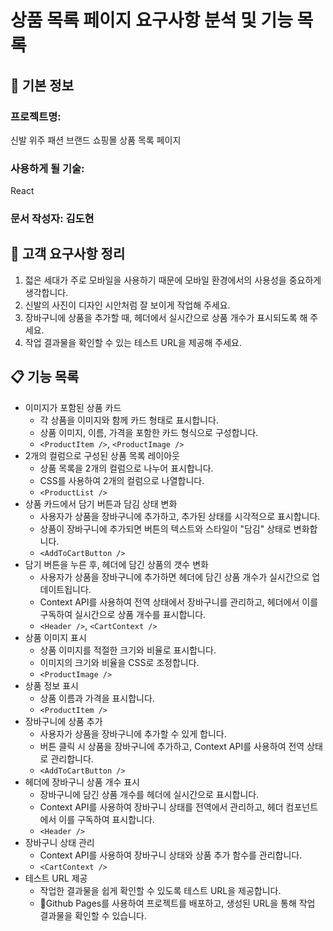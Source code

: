# 상품 목록 페이지 요구사항 분석 및 기능 목록

## 📌 기본 정보
### 프로젝트명: 
신발 위주 패션 브랜드 쇼핑몰 상품 목록 페이지

### 사용하게 될 기술: 
React

### 문서 작성자: 김도현

## 📝 고객 요구사항 정리
1. 젋은 세대가 주로 모바일을 사용하기 때문에 모바일 환경에서의 사용성을 중요하게 생각합니다.
2. 신발의 사진이 디자인 시안처럼 잘 보이게 작업해 주세요.
3. 장바구니에 상품을 추가할 때, 헤더에서 실시간으로 상품 개수가 표시되도록 해 주세요.
4. 작업 결과물을 확인할 수 있는 테스트 URL을 제공해 주세요.

## 📋 기능 목록
- 이미지가 포함된 상품 카드
  - 각 상품을 이미지와 함께 카드 형태로 표시합니다.
  - 상품 이미지, 이름, 가격을 포함한 카드 형식으로 구성합니다.
  - `<ProductItem />`, `<ProductImage />`
- 2개의 컬럼으로 구성된 상품 목록 레이아웃
  - 상품 목록을 2개의 컬럼으로 나누어 표시합니다.
  - CSS를 사용하여 2개의 컬럼으로 나열합니다.
  - `<ProductList />`
- 상품 카드에서 담기 버튼과 담김 상태 변화
    - 사용자가 상품을 장바구니에 추가하고, 추가된 상태를 시각적으로 표시합니다.
    - 상품이 장바구니에 추가되면 버튼의 텍스트와 스타일이 "담김" 상태로 변화합니다.
  - `<AddToCartButton />`
- 담기 버튼을 누른 후, 헤더에 담긴 상품의 갯수 변화
  - 사용자가 상품을 장바구니에 추가하면 헤더에 담긴 상품 개수가 실시간으로 업데이트됩니다.
  - Context API를 사용하여 전역 상태에서 장바구니를 관리하고, 헤더에서 이를 구독하여 실시간으로 상품 개수를 표시합니다.
  - `<Header />`, `<CartContext />`
- 상품 이미지 표시
  - 상품 이미지를 적절한 크기와 비율로 표시합니다.
  - 이미지의 크기와 비율을 CSS로 조정합니다.
  - `<ProductImage />`
- 상품 정보 표시
  - 상품 이름과 가격을 표시합니다.
  - `<ProductItem />`
- 장바구니에 상품 추가
  - 사용자가 상품을 장바구니에 추가할 수 있게 합니다.
  - 버튼 클릭 시 상품을 장바구니에 추가하고, Context API를 사용하여 전역 상태로 관리합니다.
  - `<AddToCartButton />`
- 헤더에 장바구니 상품 개수 표시
  - 장바구니에 담긴 상품 개수를 헤더에 실시간으로 표시합니다.
  - Context API를 사용하여 장바구니 상태를 전역에서 관리하고, 헤더 컴포넌트에서 이를 구독하여 표시합니다.
  - `<Header />`
- 장바구니 상태 관리
  - Context API를 사용하여 장바구니 상태와 상품 추가 함수를 관리합니다.
  - `<CartContext />`
- 테스트 URL 제공
  - 작업한 결과물을 쉽게 확인할 수 있도록 테스트 URL을 제공합니다.
  - Github Pages를 사용하여 프로젝트를 배포하고, 생성된 URL을 통해 작업 결과물을 확인할 수 있습니다.
